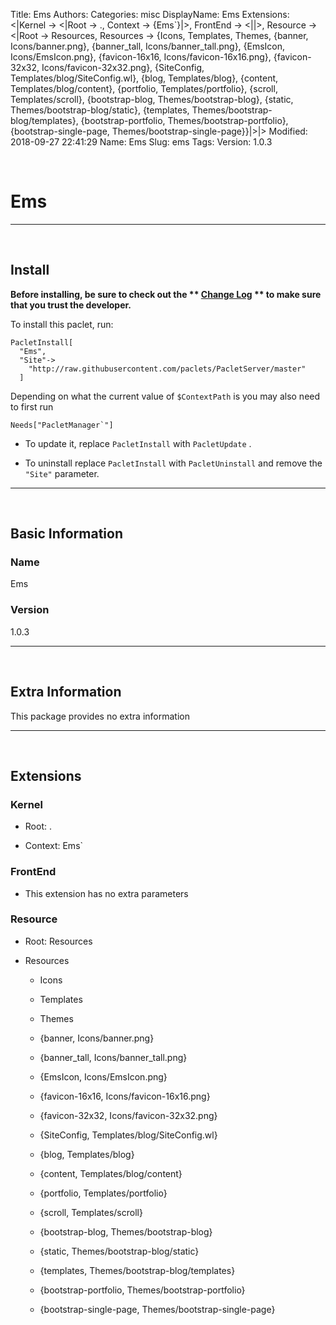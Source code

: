 Title: Ems
Authors: 
Categories: misc
DisplayName: Ems
Extensions: <|Kernel -> <|Root -> ., Context -> {Ems`}|>, FrontEnd -> <||>, Resource -> <|Root -> Resources, Resources -> {Icons, Templates, Themes, {banner, Icons/banner.png}, {banner_tall, Icons/banner_tall.png}, {EmsIcon, Icons/EmsIcon.png}, {favicon-16x16, Icons/favicon-16x16.png}, {favicon-32x32, Icons/favicon-32x32.png}, {SiteConfig, Templates/blog/SiteConfig.wl}, {blog, Templates/blog}, {content, Templates/blog/content}, {portfolio, Templates/portfolio}, {scroll, Templates/scroll}, {bootstrap-blog, Themes/bootstrap-blog}, {static, Themes/bootstrap-blog/static}, {templates, Themes/bootstrap-blog/templates}, {bootstrap-portfolio, Themes/bootstrap-portfolio}, {bootstrap-single-page, Themes/bootstrap-single-page}}|>|>
Modified: 2018-09-27 22:41:29
Name: Ems
Slug: ems
Tags: 
Version: 1.0.3

<a id="ems" style="width:0;height:0;margin:0;padding:0;">&zwnj;</a>

# Ems

---

<a id="install" style="width:0;height:0;margin:0;padding:0;">&zwnj;</a>

## Install

**Before installing, be sure to check out the ** **[Change Log](https://paclets.github.io/PacletServer/pages/log.html)** ** to make sure that you trust the developer.**

To install this paclet, run:

    PacletInstall[
      "Ems",
      "Site"->
        "http://raw.githubusercontent.com/paclets/PacletServer/master"
      ]

Depending on what the current value of  ```$ContextPath``` is you may also need to first run

    Needs["PacletManager`"]

* To update it, replace  ```PacletInstall``` with  ```PacletUpdate``` . 

* To uninstall replace  ```PacletInstall``` with  ```PacletUninstall``` and remove the  ```"Site"``` parameter.

---

<a id="basic-information" style="width:0;height:0;margin:0;padding:0;">&zwnj;</a>

## Basic Information

### Name

Ems

### Version

1.0.3

---

<a id="extra-information" style="width:0;height:0;margin:0;padding:0;">&zwnj;</a>

## Extra Information

This package provides no extra information

---

<a id="extensions" style="width:0;height:0;margin:0;padding:0;">&zwnj;</a>

## Extensions

### Kernel

* Root: .

* Context: Ems`

### FrontEnd

* This extension has no extra parameters

### Resource

* Root: Resources

* Resources

  * Icons

  * Templates

  * Themes

  * {banner, Icons/banner.png}

  * {banner_tall, Icons/banner_tall.png}

  * {EmsIcon, Icons/EmsIcon.png}

  * {favicon-16x16, Icons/favicon-16x16.png}

  * {favicon-32x32, Icons/favicon-32x32.png}

  * {SiteConfig, Templates/blog/SiteConfig.wl}

  * {blog, Templates/blog}

  * {content, Templates/blog/content}

  * {portfolio, Templates/portfolio}

  * {scroll, Templates/scroll}

  * {bootstrap-blog, Themes/bootstrap-blog}

  * {static, Themes/bootstrap-blog/static}

  * {templates, Themes/bootstrap-blog/templates}

  * {bootstrap-portfolio, Themes/bootstrap-portfolio}

  * {bootstrap-single-page, Themes/bootstrap-single-page}